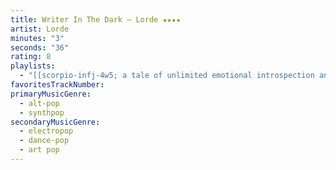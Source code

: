 ```yaml
---
title: Writer In The Dark — Lorde ★★★★
artist: Lorde
minutes: "3"
seconds: "36"
rating: 8
playlists:
  - "[[scorpio-infj-4w5; a tale of unlimited emotional introspection and arcane bullshit]]"
favoritesTrackNumber:
primaryMusicGenre:
  - alt-pop
  - synthpop
secondaryMusicGenre:
  - electropop
  - dance-pop
  - art pop
---
```

